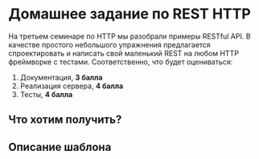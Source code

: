 # Домашнее задание по REST HTTP

На третьем семинаре по HTTP мы разобрали примеры RESTful API. В качестве простого небольшого упражнения предлагается спроектировать и написать свой маленький REST на любом HTTP фреймворке с тестами. Соответственно, что будет оцениваться:

1. Документация, **3 балла**
2. Реализация сервера, **4 балла**
3. Тесты, **4 балла**

## Что хотим получить?

## Описание шаблона